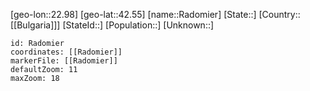 ﻿---
location: [42.55,22.98]
mapzoom: [7,12] 
mapmarker: city 
type: City
tags:
- geo/City


SpocWebEntityId: 33610
isDeleted: false
confidential: public

---
[geo-lon::22.98]
[geo-lat::42.55]
[name::Radomier]
[State::]
[Country::[[Bulgaria]]]
[StateId::]
[Population::]
[Unknown::]


```leaflet
id: Radomier
coordinates: [[Radomier]]
markerFile: [[Radomier]]
defaultZoom: 11 
maxZoom: 18
```
